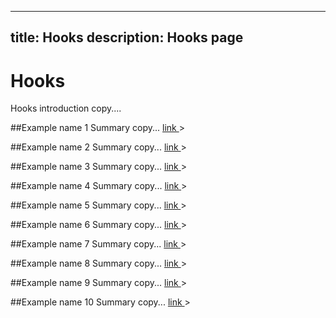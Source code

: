 ----
title: Hooks
description: Hooks page
----

# Hooks

Hooks introduction copy....


##Example name 1
Summary copy...
[link ](http..)>

##Example name 2
Summary copy...
[link ](http..)>

##Example name 3
Summary copy...
[link ](http..)>

##Example name 4
Summary copy...
[link ](http..)>

##Example name 5
Summary copy...
[link ](http..)>

##Example name 6
Summary copy...
[link ](http..)>

##Example name 7
Summary copy...
[link ](http..)>

##Example name 8
Summary copy...
[link ](http..)>

##Example name 9
Summary copy...
[link ](http..)>

##Example name 10
Summary copy...
[link ](http..)>
